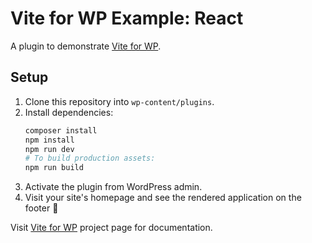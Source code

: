 # Vite for WP Example: React

A plugin to demonstrate [Vite for WP](https://github.com/kucrut/vite-for-wp).

## Setup

1. Clone this repository into `wp-content/plugins`.
1. Install dependencies:
   ```sh
   composer install
   npm install
   npm run dev
   # To build production assets:
   npm run build
   ```
1. Activate the plugin from WordPress admin.
1. Visit your site's homepage and see the rendered application on the footer 🚀

Visit [Vite for WP](https://github.com/kucrut/vite-for-wp) project page for documentation.
